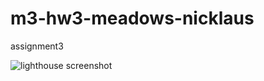 # m3-hw3-meadows-nicklaus

assignment3

![lighthouse screenshot](<photos/Screenshot 2024-09-05 at 10.39.06 AM.png>)
